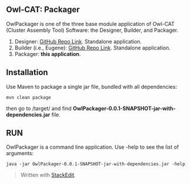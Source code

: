 **Owl-CAT: Packager**
------------
OwlPackager is one of the three base module application of Owl-CAT (Cluster Assembly Tool) Software: the Designer, Builder, and Packager.

 1. Designer: [GitHub Repo Link](https://github.com/CIDARLAB/Owl-Designer). Standalone application.
 2. Builder (i.e., Eugene): [GitHub Repo Link](https://github.com/CIDARLAB/eugene-v2.0). Standalone application.
 3. Packager: **this application**.

## **Installation** ##
Use Maven to package a single jar file, bundled with all dependencies:

    mvn clean package
then go to /target/ and find **OwlPackager-0.0.1-SNAPSHOT-jar-with-dependencies.jar** file.

## **RUN** ##
OwlPackager is a command line application. Use -help to see the list of arguments:

    java -jar OwlPackager-0.0.1-SNAPSHOT-jar-with-dependencies.jar -help

> Written with [StackEdit](https://stackedit.io/).